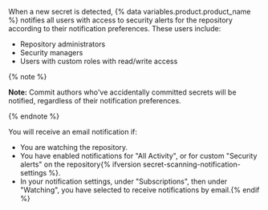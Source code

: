 When a new secret is detected, {% data variables.product.product_name %} notifies all users with access to security alerts for the repository according to their notification preferences. These users include:
- Repository administrators
- Security managers
- Users with custom roles with read/write access

{% note %}

**Note:** Commit authors who've accidentally committed secrets will be notified, regardless of their notification preferences.

{% endnote %}

You will receive an email notification if:
- You are watching the repository.
- You have enabled notifications for "All Activity", or for custom "Security alerts" on the repository{% ifversion secret-scanning-notification-settings %}.
- In your notification settings, under "Subscriptions", then under "Watching", you have selected to receive notifications by email.{% endif %}
